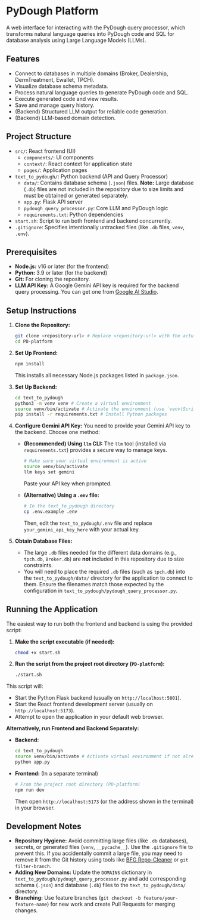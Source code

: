 # PyDough Platform

A web interface for interacting with the PyDough query processor, which transforms natural language queries into PyDough code and SQL for database analysis using Large Language Models (LLMs).

## Features

-   Connect to databases in multiple domains (Broker, Dealership, DermTreatment, Ewallet, TPCH).
-   Visualize database schema metadata.
-   Process natural language queries to generate PyDough code and SQL.
-   Execute generated code and view results.
-   Save and manage query history.
-   (Backend) Structured LLM output for reliable code generation.
-   (Backend) LLM-based domain detection.

## Project Structure

-   `src/`: React frontend (UI)
    -   `components/`: UI components
    -   `context/`: React context for application state
    -   `pages/`: Application pages
-   `text_to_pydough/`: Python backend (API and Query Processor)
    -   `data/`: Contains database schema (`.json`) files. **Note:** Large database (`.db`) files are not included in the repository due to size limits and must be obtained or generated separately.
    -   `app.py`: Flask API server
    -   `pydough_query_processor.py`: Core LLM and PyDough logic
    -   `requirements.txt`: Python dependencies
-   `start.sh`: Script to run both frontend and backend concurrently.
-   `.gitignore`: Specifies intentionally untracked files (like `.db` files, `venv`, `.env`).

## Prerequisites

-   **Node.js:** v16 or later (for the frontend)
-   **Python:** 3.9 or later (for the backend)
-   **Git:** For cloning the repository.
-   **LLM API Key:** A Google Gemini API key is required for the backend query processing. You can get one from [Google AI Studio](https://ai.google.dev/).

## Setup Instructions

1.  **Clone the Repository:**
    ```bash
    git clone <repository-url> # Replace <repository-url> with the actual URL
    cd PD-platform
    ```

2.  **Set Up Frontend:**
    ```bash
    npm install
    ```
    This installs all necessary Node.js packages listed in `package.json`.

3.  **Set Up Backend:**
    ```bash
    cd text_to_pydough
    python3 -m venv venv # Create a virtual environment
    source venv/bin/activate # Activate the environment (use `venv\Scripts\activate` on Windows)
    pip install -r requirements.txt # Install Python packages
    ```

4.  **Configure Gemini API Key:**
    You need to provide your Gemini API key to the backend. Choose one method:

    *   **(Recommended) Using `llm` CLI:** The `llm` tool (installed via `requirements.txt`) provides a secure way to manage keys.
        ```bash
        # Make sure your virtual environment is active
        source venv/bin/activate
        llm keys set gemini
        ```
        Paste your API key when prompted.

    *   **(Alternative) Using a `.env` file:**
        ```bash
        # In the text_to_pydough directory
        cp .env.example .env
        ```
        Then, edit the `text_to_pydough/.env` file and replace `your_gemini_api_key_here` with your actual key.

5.  **Obtain Database Files:**
    -   The large `.db` files needed for the different data domains (e.g., `tpch.db`, `Broker.db`) are **not** included in this repository due to size constraints.
    -   You will need to place the required `.db` files (such as `tpch.db`) into the `text_to_pydough/data/` directory for the application to connect to them. Ensure the filenames match those expected by the configuration in `text_to_pydough/pydough_query_processor.py`.

## Running the Application

The easiest way to run both the frontend and backend is using the provided script:

1.  **Make the script executable (if needed):**
    ```bash
    chmod +x start.sh
    ```

2.  **Run the script from the project root directory (`PD-platform`):**
    ```bash
    ./start.sh
    ```

This script will:
-   Start the Python Flask backend (usually on `http://localhost:5001`).
-   Start the React frontend development server (usually on `http://localhost:5173`).
-   Attempt to open the application in your default web browser.

**Alternatively, run Frontend and Backend Separately:**

*   **Backend:**
    ```bash
    cd text_to_pydough
    source venv/bin/activate # Activate virtual environment if not already active
    python app.py
    ```

*   **Frontend:** (In a separate terminal)
    ```bash
    # From the project root directory (PD-platform)
    npm run dev
    ```
    Then open `http://localhost:5173` (or the address shown in the terminal) in your browser.

## Development Notes

-   **Repository Hygiene:** Avoid committing large files (like `.db` databases), secrets, or generated files (`venv`, `__pycache__`). Use the `.gitignore` file to prevent this. If you accidentally commit a large file, you may need to remove it from the Git history using tools like [BFG Repo-Cleaner](https://rtyley.github.io/bfg-repo-cleaner/) or `git filter-branch`.
-   **Adding New Domains:** Update the `DOMAINS` dictionary in `text_to_pydough/pydough_query_processor.py` and add corresponding schema (`.json`) and database (`.db`) files to the `text_to_pydough/data/` directory.
-   **Branching:** Use feature branches (`git checkout -b feature/your-feature-name`) for new work and create Pull Requests for merging changes.

